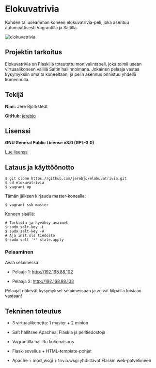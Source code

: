 # Elokuvatrivia

Kahden tai useamman koneen elokuvatrivia-peli, joka asentuu automaattisesti Vagrantilla ja Saltilla.

![elokuvatrivia](https://github.com/user-attachments/assets/f3297f6c-185b-488c-8a9e-d2ce44e893f3)


## Projektin tarkoitus

Elokuvatrivia on Flaskilla toteutettu monivalintapeli, joka toimii usean virtuaalikoneen välillä Saltin hallinnoimana. Jokainen pelaaja vastaa kysymyksiin omalta koneeltaan, ja pelin asennus onnistuu yhdellä komennolla.

## Tekijä

**Nimi:** Jere Björkstedt

**GitHub:** [jerebjo](https://github.com/jerebjo)

## Lisenssi

**GNU General Public License v3.0 (GPL-3.0)**  

[Lue lisenssi](LICENSE) 

## Lataus ja käyttöönotto


    $ git clone https://github.com/jerebjo/elokuvatrivia.git
    $ cd elokuvatrivia
    $ vagrant up

Tämän jälkeen kirjaudu master-koneelle: 

    $ vagrant ssh master

Koneen sisällä: 

    # Tarkista ja hyväksy avaimet
    $ sudo salt-key -L
    $ sudo salt-key -A
    # Aja init.sls tiedosto
    $ sudo salt '*' state.apply

### Pelaaminen

Avaa selaimessa: 

- Pelaaja 1: http://192.168.88.102 

- Pelaaja 2: http://192.168.88.103 

Pelaajat näkevät kysymykset selaimessaan ja voivat kilpailla toisiaan vastaan! 

## Tekninen toteutus

- 3 virtuaalikonetta: 1 master + 2 minion

-  Salt hallitsee Apachea, Flaskia ja pelitiedostoja

- Vagrantilla hallittu kokonaisuus

- Flask-sovellus + HTML-template-pohjat

- Apache + mod_wsgi + trivia.wsgi yhdistävät Flaskin web-palvelimeen



